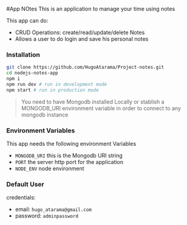 #App NOtes
This is an application to manage your time using notes

This app can do:

- CRUD Operations: create/read/update/delete Notes
- Allows a user to do login and save his personal notes

### Installation

```sh
git clone https://github.com/HugoAtarama/Project-notes.git
cd nodejs-notes-app
npm i
npm run dev # run in development mode
npm start # run in production mode
```

> You need to have Mongodb installed Locally or stablish a MONGODB_URI environment variable in order to connect to any mongodb instance 
### Environment Variables

This app needs the following environment Variables

- `MONGODB_URI` this is the Mongodb URI string
- `PORT` the server http port for the application
- `NODE_ENV` node environment

### Default User

credentials:

- email: `hugo_atarama@gmail.com`
- password: `adminpassword`